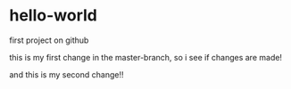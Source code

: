 # hello-world
first project on github

this is my first change in the master-branch, so i see if changes are made!

and this is my second change!!
